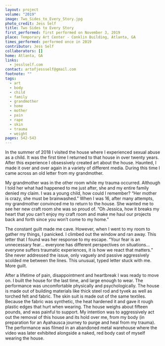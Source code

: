 ```yaml
---
layout: project
volume: "2019"
image: Two_Sides_to_Every_Story.jpg
photo_credit: Jess Self
title: Two Sides to Every Story
first_performed: first performed on November 3, 2019
place: Temporary Art Center - Conklin Building, Atlanta, GA
times_performed: performed once in 2019
contributor: Jess Self
collaborators: []
home: Atlanta, GA
links:
  - jesslself.com
contact: artofjessself@gmail.com
footnote: ""
tags:
  - art
  - body
  - child
  - family
  - grandmother
  - home
  - mother
  - pain
  - rape
  - skin
  - trauma
  - weight
pages: 542-543
---
```


In the summer of 2018 I visited the house where I experienced sexual abuse as a child. It was the first time I returned to that house in over twenty years. After this experience I obsessively created art about the house. Haunted, I made it over and over again in a variety of different media. During this time I came across an old letter from my grandmother.

My grandmother was in the other room while my trauma occurred. Although I told her what had happened to me just after, she and my entire family denied my claim. I was a young child, how could I remember? “Her mother is crazy, she must be brainwashed.” When I was 16, after many attempts, my grandmother convinced me to return to the house. She wanted me to see her new craft room she was so proud of. “Oh Jessica, how it breaks my heart that you can’t enjoy my craft room and make me haul our projects back and forth since you won’t come to my home.”

The constant guilt made me cave. However, when I went to my room to gather my things, I panicked. I climbed out the window and ran away. This letter that I found was her response to my escape. “Your fear is an unnecessary fear… everyone has different perspectives on situations… everyone suffers traumatic experiences, it is how we react that matters.” She never addressed the issue, only vaguely and passive aggressively scolded me between the lines. This unusual, typed letter stuck with me. More guilt.

After a lifetime of pain, disappointment and heartbreak I was ready to move on. I built the house for the last time, and large enough to wear. The performance was uncomfortable physically and psychologically. The house is made out of building materials like thick steel rod and tyvek as well as torched felt and fabric. The skin suit is made out of the same textiles. Because the fabric was synthetic, the heat hardened it and gave it rough plastic edges that hurt when wearing. The house weighs about fifteen pounds, and was painful to support. My intention was to aggressively act out the removal of this house and its hold over me, from my body (in preparation for an Ayahausca journey to purge and heal from my trauma). The performance was filmed in an abandoned metal warehouse where the video was later exhibited alongside a naked, red body cast of myself wearing the house.
